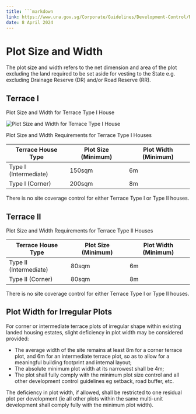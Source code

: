 ```yaml
---
title: ```markdown
link: https://www.ura.gov.sg/Corporate/Guidelines/Development-Control/Residential/Terrace/Plot-Size-Width
date: 8 April 2024
---
```


# Plot Size and Width

The plot size and width refers to the net dimension and area of the plot excluding the land required to be set aside for vesting to the State e.g. excluding Drainage Reserve (DR) and/or Road Reserve (RR).

## Terrace I

Plot Size and Width for Terrace Type I House

![Plot Size and Width for Terrace Type I House](https://www.ura.gov.sg/-/media/Corporate/Guidelines/Development-control/Landed-Housing/TH01_Plot_Size_Width_Terrace_1.jpg?h=100%25&w=100%25)

Plot Size and Width Requirements for Terrace Type I Houses

| Terrace House Type    | Plot Size (Minimum) | Plot Width (Minimum) |
| --------------------- | ------------------- | -------------------- |
| Type I (Intermediate) | 150sqm              | 6m                   |
| Type I (Corner)       | 200sqm              | 8m                   |

There is no site coverage control for either Terrace Type I or Type II houses.

## Terrace II

Plot Size and Width Requirements for Terrace Type II Houses

| Terrace House Type     | Plot Size (Minimum) | Plot Width (Minimum) |
| ---------------------- | ------------------- | -------------------- |
| Type II (Intermediate) | 80sqm               | 6m                   |
| Type II (Corner)       | 80sqm               | 8m                   |

There is no site coverage control for either Terrace Type I or Type II houses.

## Plot Width for Irregular Plots

For corner or intermediate terrace plots of irregular shape within existing landed housing estates, slight deficiency in plot width may be considered provided:

- The average width of the site remains at least 8m for a corner terrace plot, and 6m for an intermediate terrace plot, so as to allow for a meaningful building footprint and internal layout;
- The absolute minimum plot width at its narrowest shall be 4m;
- The plot shall fully comply with the minimum plot size control and all other development control guidelines eg setback, road buffer, etc.

The deficiency in plot width, if allowed, shall be restricted to one residual plot per development (ie all other plots within the same multi-unit development shall comply fully with the minimum plot width).
